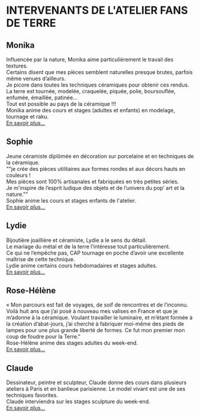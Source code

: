 # INTERVENANTS DE L'ATELIER FANS DE TERRE
## Monika  
Influencée par la nature, Monika aime particulièrement le travail des textures.  
Certains disent que mes pièces semblent naturelles presque brutes, parfois même venues d’ailleurs.  
Je picore dans toutes les techniques céramiques pour obtenir ces rendus.  
La terre est tournée, modelée, craquelée, piquée, polie, boursouflée, enfumée, émaillée, patinée…  
Tout est possible au pays de la céramique !!!  
Monika anime des cours et stages (adultes et enfants) en modelage, tournage et raku.  
[En savoir plus…](mkceramique)  

## Sophie  
Jeune céramiste diplômée en décoration sur porcelaine et en techniques de la céramique.  
""je crée des pièces utilitaires aux formes rondes et aux décors hauts en couleurs !  
Mes pièces sont 100% artisanales et fabriquées en très petites séries.  
Je m'inspire de l’esprit ludique des objets et de l’univers du pop’ art et la nature.""  
Sophie anime les cours et stages enfants de l'atelier.  
[En savoir plus…](https://www.instagram.com/sophie_b_ceramique/)  

## Lydie
Bijoutière joaillière et céramiste, Lydie a le sens du détail.  
Le mariage du métal et de la terre l’intéresse tout particulièrement.  
Ce qui ne l’empêche pas, CAP tournage en poche d’avoir une excellente maîtrise de cette technique.  
Lydie anime certains cours hebdomadaires et stages adultes.  
[En savoir plus…](https//www.instagram.com/brume_lydiesmithceramique/)  

## Rose-Hélène
« Mon parcours est fait de voyages, de soif de rencontres et de l’inconnu.
Voilà huit ans que j’ai posé à nouveau mes valises en France et que je m’adonne à la céramique. Voulant travailler le luminaire, et m’étant formée à la création d’abat-jours, j’ai cherché à fabriquer moi-même des pieds de lampes pour une plus grande liberté de formes. Ce fut mon premier mon coup de foudre pour la Terre."  
Rose-Hélène anime des stages adultes du week-end.  
[En savoir plus…](https://atelierrosamiK.com)

## Claude
Dessinateur, peintre et sculpteur, Claude donne des cours dans plusieurs ateliers à Paris et en banlieue parisienne. Le model vivant est une de ses techniques favorites.  
Claude interviendra sur les stages sculpture du week-end.  
[En savoir plus…](https//www.instagram.com/clauderhein/)  




